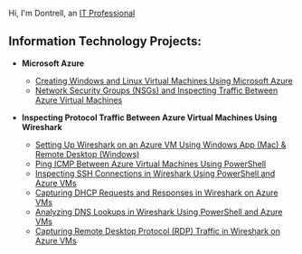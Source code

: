 Hi, I'm Dontrell, an <a href="https://www.linkedin.com/in/dontrellwest">IT Professional</a>

<h2> Information Technology Projects:</h2>

- <b>Microsoft Azure</b>
  - [Creating Windows and Linux Virtual Machines Using Microsoft Azure](https://github.com/dontrellwest/azure-virtual-machine-creation)
  - [Network Security Groups (NSGs) and Inspecting Traffic Between Azure Virtual Machines](https://github.com/dontrellwest/azure-network-protocols)



- <b>Inspecting Protocol Traffic Between Azure Virtual Machines Using Wireshark</b>
  - [Setting Up Wireshark on an Azure VM Using Windows App (Mac) & Remote Desktop (Windows)](https://github.com/dontrellwest/install-wireshark)
  - [Ping ICMP Between Azure Virtual Machines Using PowerShell](https://github.com/dontrellwest/ping-icmp)
  - [Inspecting SSH Connections in Wireshark Using PowerShell and Azure VMs](https://github.com/dontrellwest/ssh)
  - [Capturing DHCP Requests and Responses in Wireshark on Azure VMs](https://github.com/dontrellwest/dhcp)
  - [Analyzing DNS Lookups in Wireshark Using PowerShell and Azure VMs](https://github.com/dontrellwest/dns)
  - [Capturing Remote Desktop Protocol (RDP) Traffic in Wireshark on Azure VMs](https://github.com/dontrellwest/rdp)
